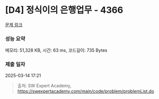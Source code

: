 # [D4] 정식이의 은행업무 - 4366 

[문제 링크](https://swexpertacademy.com/main/code/problem/problemDetail.do?contestProbId=AWMeRLz6kC0DFAXd) 

### 성능 요약

메모리: 51,328 KB, 시간: 63 ms, 코드길이: 735 Bytes

### 제출 일자

2025-03-14 17:21



> 출처: SW Expert Academy, https://swexpertacademy.com/main/code/problem/problemList.do